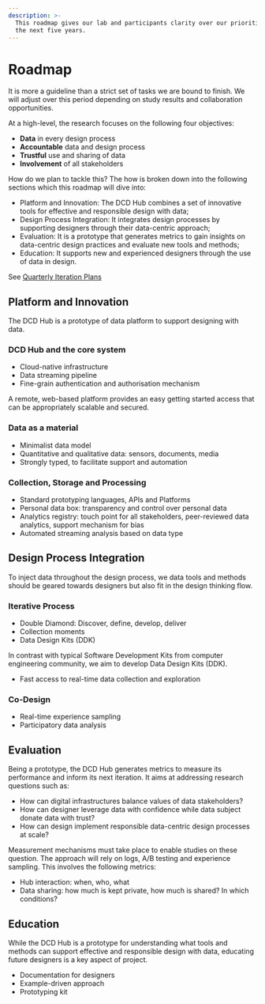 ```yaml
---
description: >-
  This roadmap gives our lab and participants clarity over our priorities over
  the next five years.
---
```


# Roadmap

 It is more a guideline than a strict set of tasks we are bound to finish. We will adjust over this period depending on study results and collaboration opportunities.

At a high-level, the research focuses on the following four objectives:

* **Data** in every design process
* **Accountable** data and design process
* **Trustful** use and sharing of data
* **Involvement** of all stakeholders

How do we plan to tackle this? The how is broken down into the following sections which this roadmap will dive into:

* Platform and Innovation: The DCD Hub combines a set of innovative tools for effective and responsible design with data;
* Design Process Integration: It integrates design processes by supporting designers through their data-centric approach;
* Evaluation: It is a prototype that generates metrics to gain insights on data-centric design practices and evaluate new tools and methods;
* Education: It supports new and experienced designers through the use of data in design.

See [Quarterly Iteration Plans](https://github.com/datacentricdesign/dcd-hub/milestones?direction=asc&sort=due_date&state=open)

## Platform and Innovation

The DCD Hub is a prototype of data platform to support designing with data.

### DCD Hub and the core system

* Cloud-native infrastructure
* Data streaming pipeline
* Fine-grain authentication and authorisation mechanism

A remote, web-based platform provides an easy getting started access that can be appropriately scalable and secured.

### Data as a material

* Minimalist data model
* Quantitative and qualitative data: sensors, documents, media
* Strongly typed, to facilitate support and automation

### Collection, Storage and Processing

* Standard prototyping languages, APIs and Platforms
* Personal data box: transparency and control over personal data
* Analytics registry: touch point for all stakeholders, peer-reviewed data analytics, support mechanism for bias
* Automated streaming analysis based on data type

## Design Process Integration

To inject data throughout the design process, we data tools and methods should be geared towards designers but also fit in the design thinking flow.

### Iterative Process

* Double Diamond: Discover, define, develop, deliver
* Collection moments
* Data Design Kits \(DDK\)

In contrast with typical Software Development Kits from computer engineering community, we aim to develop Data Design Kits \(DDK\).

* Fast access to real-time data collection and exploration

### Co-Design

* Real-time experience sampling
* Participatory data analysis

## Evaluation

Being a prototype, the DCD Hub generates metrics to measure its performance and inform its next iteration. It aims at addressing research questions such as:

* How can digital infrastructures balance values of data stakeholders?
* How can designer leverage data with confidence while data subject donate data with trust?
* How can design implement responsible data-centric design processes at scale?

Measurement mechanisms must take place to enable studies on these question. The approach will rely on logs, A/B testing and experience sampling. This involves the following metrics:

* Hub interaction: when, who, what
* Data sharing: how much is kept private, how much is shared? In which conditions?

## Education

While the DCD Hub is a prototype for understanding what tools and methods can support effective and responsible design with data, educating future designers is a key aspect of project.

* Documentation for designers
* Example-driven approach
* Prototyping kit

